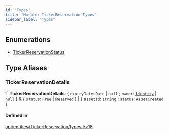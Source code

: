 ```yaml
---
id: "Types"
title: "Module: TickerReservation Types"
sidebar_label: "Types"
---
```


## Enumerations

- [TickerReservationStatus](../../../../../enums/API/Entities/TickerReservation/Types/TickerReservationStatus/TickerReservationStatus.md)

## Type Aliases

### TickerReservationDetails

Ƭ **TickerReservationDetails**: \{ `expiryDate`: `Date` \| ``null`` ; `owner`: [`Identity`](../../../../../classes/API/Entities/Identity/Identity.md) \| ``null``  } & \{ `status`: [`Free`](../../../../../enums/API/Entities/TickerReservation/Types/TickerReservationStatus/TickerReservationStatus.md#free) \| [`Reserved`](../../../../../enums/API/Entities/TickerReservation/Types/TickerReservationStatus/TickerReservationStatus.md#reserved)  } \| \{ `assetId`: `string` ; `status`: [`AssetCreated`](../../../../../enums/API/Entities/TickerReservation/Types/TickerReservationStatus/TickerReservationStatus.md#assetcreated)  }

#### Defined in

[api/entities/TickerReservation/types.ts:18](https://github.com/PolymeshAssociation/polymesh-sdk/blob/3cc570ade/src/api/entities/TickerReservation/types.ts#L18)
